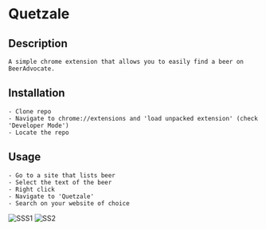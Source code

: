 # Quetzale


Description
-----------

    A simple chrome extension that allows you to easily find a beer on BeerAdvocate.


Installation
-----------

    - Clone repo
    - Navigate to chrome://extensions and 'load unpacked extension' (check 'Developer Mode')
    - Locate the repo

Usage
-----------

    - Go to a site that lists beer
    - Select the text of the beer
    - Right click
    - Navigate to 'Quetzale'
    - Search on your website of choice
    
![SSS1](https://raw.githubusercontent.com/sleiendecker/quetzalext/master/icons/screenshot.png)
![SS2](http://i.gyazo.com/3b4cd665c328f4754b5fcf9eae26ae51.gif)
